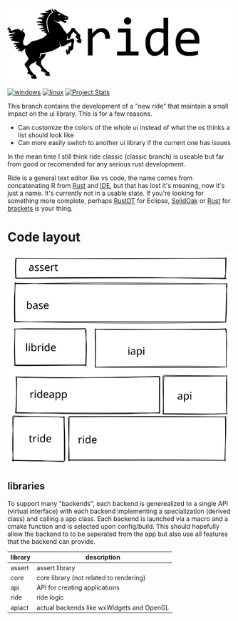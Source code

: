 ![screenshot](data/logo/256text.png)

[![windows](https://github.com/madeso/ride/workflows/windows/badge.svg?branch=master)](https://github.com/madeso/ride/actions/workflows/windows.yml)
[![linux](https://github.com/madeso/ride/workflows/linux/badge.svg?branch=master)](https://github.com/madeso/ride/actions/workflows/linux.yml)
[![Project Stats](https://www.openhub.net/p/ride/widgets/project_thin_badge?format=gif&ref=Thin+badge)](https://www.openhub.net/p/ride)

This branch contains the development of a "new ride" that maintain a small impact on the ui library. This is for a few reasons.

* Can customize the colors of the whole ui instead of what the os thinks a list should look like
* Can more easily switch to another ui library if the current one has issues

In the mean time I still think ride classic (classic branch) is useable but far from good or recomended for any serious rust development.


Ride is a general text editor like vs code, the name comes from concatenating R from [Rust](http://www.rust-lang.org/) and [IDE](https://en.wikipedia.org/wiki/Integrated_development_environment), but that has lost it's meaning, now it's just a name. It's currently not in a usable state.
If you're looking for something more complete, perhaps [RustDT](http://rustdt.github.io/) for Eclipse, [SolidOak](https://github.com/oakes/SolidOak) or [Rust](https://github.com/rrandom/Brackets-Rust-IDE/) for [brackets](http://brackets.io/) is your thing.

# Code layout
![code layout of ride](data/ride.excalidraw.svg)

## libraries
To support many "backends", each backend is generealized to a single API (virtual interface)
with each backend implementing a specialization (derived class) and calling a app class.
Each backend is launched via a macro and a cmake function and is selected upon config/build.
This should hopefully allow the backend to to be seperated from the app but also use all
features that the backend can provide.

| library | description                               |
|---------|-------------------------------------------|
| assert  | assert library                            |
| core    | core library (not related to rendering)   |
| api     | API for creating applications             |
| ride    | ride logic                                |
| apiact  | actual backends like wxWidgets and OpenGL |

